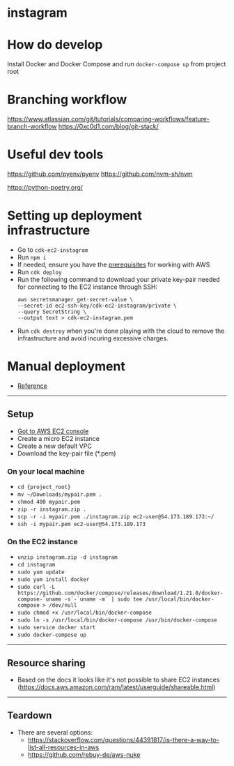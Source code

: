 # instagram
# How do develop
Install Docker and Docker Compose and run `docker-compose up` from project root
# Branching workflow
https://www.atlassian.com/git/tutorials/comparing-workflows/feature-branch-workflow
https://0xc0d1.com/blog/git-stack/

# Useful dev tools
https://github.com/pyenv/pyenv
https://github.com/nvm-sh/nvm

https://python-poetry.org/

# Setting up deployment infrastructure
- Go to `cdk-ec2-instagram`
- Run `npm i`
- If needed, ensure you have the [prerequisites](https://docs.aws.amazon.com/cdk/v2/guide/getting_started.html#getting_started_prerequisites) for working with AWS
- Run `cdk deploy`
- Run the following command to download your private key-pair needed for connecting to the EC2 instance through SSH:
    ```
    aws secretsmanager get-secret-value \
    --secret-id ec2-ssh-key/cdk-ec2-instagram/private \
    --query SecretString \
    --output text > cdk-ec2-instagram.pem
    ```
- Run `cdk destroy` when you're done playing with the cloud to remove the infrastructure and avoid incuring excessive charges.
# Manual deployment
- [Reference](https://medium.com/@umairnadeem/deploy-to-aws-using-docker-compose-simple-210d71f43e67)
---
## Setup
- [Got to AWS EC2 console](https://console.aws.amazon.com/ec2/v2/home?region=us-east-1)
- Create a micro EC2 instance
- Create a new default VPC
- Download the key-pair file (*.pem)
### On your local machine
- `cd {project_root}`
- `mv ~/Downloads/mypair.pem .`
- `chmod 400 mypair.pem`
- `zip -r instagram.zip .`
- `scp -r -i mypair.pem ./instagram.zip ec2-user@54.173.189.173:~/`
- `ssh -i mypair.pem ec2-user@54.173.189.173`
### On the EC2 instance
- `unzip instagram.zip -d instagram`
- `cd instagram`
- `sudo yum update`
- `sudo yum install docker`
- ```sudo curl -L https://github.com/docker/compose/releases/download/1.21.0/docker-compose-`uname -s`-`uname -m` | sudo tee /usr/local/bin/docker-compose > /dev/null```
- `sudo chmod +x /usr/local/bin/docker-compose`
- `sudo ln -s /usr/local/bin/docker-compose /usr/bin/docker-compose`
- `sudo service docker start`
- `sudo docker-compose up`
---
## Resource sharing
- Based on the docs it looks like it's not possible to share EC2 instances (https://docs.aws.amazon.com/ram/latest/userguide/shareable.html)
---
## Teardown
- There are several options:
    - https://stackoverflow.com/questions/44391817/is-there-a-way-to-list-all-resources-in-aws
    - https://github.com/rebuy-de/aws-nuke
